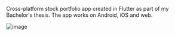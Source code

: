Cross-platform stock portfolio app created in Flutter as part of my Bachelor's thesis. The app works on Android, iOS and web.


![image](https://user-images.githubusercontent.com/98211431/150634047-d062d0ce-fc3a-4a09-9ddd-a4f192b779d5.png)

